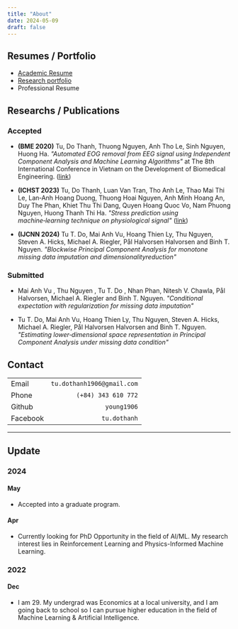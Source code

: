 ```yaml
---
title: "About"
date: 2024-05-09
draft: false 
---
```



## Resumes / Portfolio
- [Academic Resume](/pdf/01_cv.pdf)
- [Research portfolio](/pdf/interview-tudo.pdf)
- Professional Resume


## Researchs / Publications

### Accepted

- **(BME 2020)** Tu, Do Thanh, Thuong Nguyen, Anh Tho Le, Sinh Nguyen, Huong Ha. *"Automated EOG removal from EEG signal using Independent Component Analysis and Machine Learning Algorithms"* at The 8th International Conference in Vietnam on the Development of Biomedical Engineering. ([link]())

- **(ICHST 2023)** Tu, Do Thanh, Luan Van Tran, Tho Anh Le, Thao Mai Thi Le, Lan‑Anh Hoang Duong, Thuong Hoai Nguyen, Anh Minh Hoang An, Duy The Phan, Khiet Thu Thi Dang, Quyen Hoang Quoc Vo, Nam Phuong Nguyen, Huong Thanh Thi Ha. *"Stress prediction using machine‑learning technique on physiological signal"* ([link]())

- **(IJCNN 2024)** Tu T. Do, Mai Anh Vu, Hoang Thien Ly, Thu Nguyen, Steven A. Hicks, Michael A. Riegler, Pål Halvorsen Halvorsen and Binh T. Nguyen. *"Blockwise Principal Component Analysis for monotone missing data imputation and dimensionalityreduction"*


### Submitted 

- Mai Anh Vu , Thu Nguyen , Tu T. Do , Nhan Phan, Nitesh V. Chawla, Pål Halvorsen, Michael A. Riegler and Binh T. Nguyen. *"Conditional expectation with regularization for missing data imputation"*

- Tu T. Do, Mai Anh Vu, Hoang Thien Ly, Thu Nguyen, Steven A. Hicks, Michael A. Riegler, Pål Halvorsen Halvorsen and Binh T. Nguyen. *"Estimating lower‑dimensional space representation in Principal Component Analysis under missing data condition"*


## Contact

|               |                               | 
| ---           | ---:                          |
| Email         | `tu.dothanh1906@gmail.com`    |
| Phone         | `(+84) 343 610 772`           |
| Github        | `young1906`                   |
| Facebook      | `tu.dothanh`                  |

---
##  Update
###  2024

#### May
- Accepted into a graduate program.

#### Apr
- Currently looking for PhD Opportunity in the field of AI/ML. My research interest lies in Reinforcement Learning and Physics-Informed Machine Learning.

### 2022
#### Dec
- I am 29. My undergrad was Economics at a local university, and I am going back to school so I can pursue higher education in the field of Machine Learning & Artificial Intelligence.


<!--
TODO:
- [ ] add resume
- [ ] add research experience & research portfolio
-->
